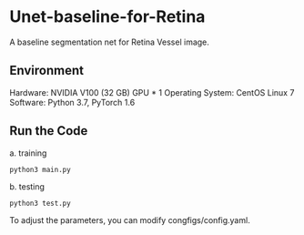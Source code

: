 # Unet-baseline-for-Retina
A baseline segmentation net for Retina Vessel image.

## Environment
Hardware: NVIDIA V100 (32 GB) GPU * 1
Operating System: CentOS Linux 7
Software: Python 3.7, PyTorch 1.6

## Run the Code

a. training

```shell
python3 main.py
```

b. testing

```shell
python3 test.py
```

To adjust the parameters, you can modify congfigs/config.yaml.
